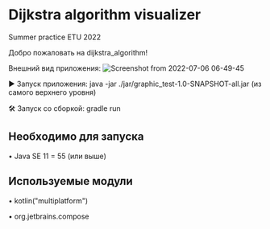 # Dijkstra algorithm visualizer
Summer practice ETU 2022

Добро пожаловать на dijkstra_algorithm!

Внешний вид приложения:
![Screenshot from 2022-07-06 06-49-45](https://user-images.githubusercontent.com/71733602/177778687-18399f2e-cad8-4eb7-b9dc-858bf3ea817d.png)

▶	Запуск приложения: java -jar ./jar/graphic_test-1.0-SNAPSHOT-all.jar (из самого верхнего уровня)

🛠	Запуск со сборкой: gradle run

## Необходимо для запуска

•	Java SE 11 = 55 (или выше)

## Используемые модули
•	kotlin("multiplatform")

•	org.jetbrains.compose
